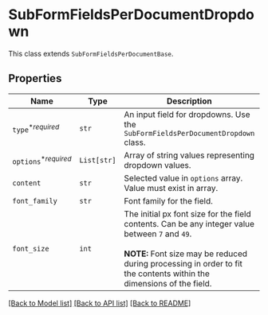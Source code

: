 # SubFormFieldsPerDocumentDropdown

This class extends `SubFormFieldsPerDocumentBase`.

## Properties
Name | Type | Description | Notes
------------ | ------------- | ------------- | -------------
| `type`<sup>*_required_</sup> | ```str``` |  An input field for dropdowns. Use the `SubFormFieldsPerDocumentDropdown` class.  |  [default to 'dropdown'] |
| `options`<sup>*_required_</sup> | ```List[str]``` |  Array of string values representing dropdown values.  |  |
| `content` | ```str``` |  Selected value in `options` array. Value must exist in array.  |  |
| `font_family` | ```str``` |  Font family for the field.  |  |
| `font_size` | ```int``` |  The initial px font size for the field contents. Can be any integer value between `7` and `49`.<br><br>**NOTE:** Font size may be reduced during processing in order to fit the contents within the dimensions of the field.  |  [default to 12] |

[[Back to Model list]](../README.md#documentation-for-models) [[Back to API list]](../README.md#documentation-for-api-endpoints) [[Back to README]](../README.md)


